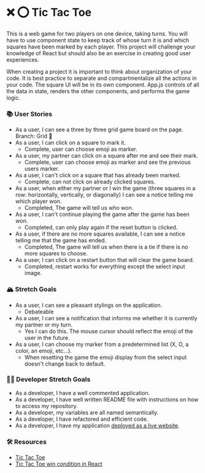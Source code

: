# ❌ ⭕️ Tic Tac Toe

This is a web game for two players on one device, taking turns. You will have to use component state to keep track of whose turn it is and which squares have been marked by each player. This project will challenge your knowledge of React but should also be an exercise in creating good user experiences.

When creating a project it is important to think about organization of your code. It is best practice to separate and compartmentalize all the actions in your code. The square UI will be in its own component. App.js controls of all the data in state, renders the other components, and performs the game logic.

### 📚 User Stories

- As a user, I can see a three by three grid game board on the page.
Branch: Grid 👃
- As a user, I can click on a square to mark it.
    - Complete, user can choose emoji as marker.
- As a user, my partner can click on a square after me and see their mark.
    - Complete, user can choose emoji as marker and see the previous users marker.
- As a user, I can't click on a square that has already been marked.
    - Complete, can not click on already clicked squares.
- As a user, when either my partner or I win the game (three squares in a row: horizontally, vertically, or diagonally) I can see a notice telling me which player won.
    - Completed, The game will tell us who won.
- As a user, I can't continue playing the game after the game has been won.
    -  Completed, can only play again if the reset button is clicked.
- As a user, if there are no more squares available, I can see a notice telling me that the game has ended.
    - Completed, The game will tell us when there is a tie if there is no more squares to choose.
- As a user, I can click on a restart button that will clear the game board.
    - Completed, restart works for everything except the select input image.

### 🏔 Stretch Goals

- As a user, I can see a pleasant stylings on the application.
    - Debateable
- As a user, I can see a notification that informs me whether it is currently my partner or my turn.
    - Yes I can do this. The mouse cursor should reflect the emoji of the user in the future.
- As a user, I can choose my marker from a predetermined list (X, O, a color, an emoji, etc...).
    - When resetting the game the emoji display from the select input doesn't change back to default.

### 👩‍💻 Developer Stretch Goals

- As a developer, I have a well commented application.
- As a developer, I have well written README file with instructions on how to access my repository.
- As a developer, my variables are all named semantically.
- As a developer, I have refactored and efficient code.
- As a developer, I have my application [deployed as a live website](https://render.com/docs/deploy-create-react-app).

### 🛠 Resources

- [Tic Tac Toe](https://en.wikipedia.org/wiki/Tic-tac-toe)
- [Tic Tac Toe win condition in React](https://forum.freecodecamp.org/t/need-help-understanding-react-tic-tac-toe-winner-function/137840)

